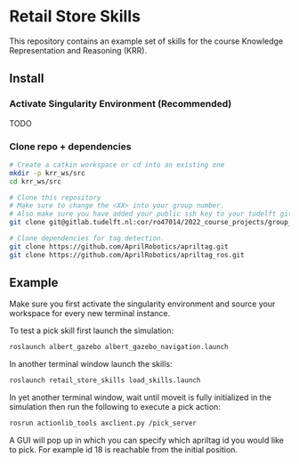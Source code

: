 # Retail Store Skills

This repository contains an example set of skills for the course Knowledge Representation and Reasoning (KRR).

## Install

### Activate Singularity Environment (Recommended)
TODO

### Clone repo + dependencies
```bash
# Create a catkin workspace or cd into an existing one
mkdir -p krr_ws/src
cd krr_ws/src

# Clone this repository
# Make sure to change the <XX> into your group number.
# Also make sure you have added your public ssh key to your tudelft gitlab account, as was explained in the pdf at the instruction session.
git clone git@gitlab.tudelft.nl:cor/ro47014/2022_course_projects/group_<XX>/retail_store_skills.git

# Clone dependencies for tag detection.
git clone https://github.com/AprilRobotics/apriltag.git
git clone https://github.com/AprilRobotics/apriltag_ros.git
```

## Example

Make sure you first activate the singularity environment and source your workspace for every new terminal instance.

To test a pick skill first launch the simulation:

```bash
roslaunch albert_gazebo albert_gazebo_navigation.launch
```

In another terminal window launch the skills:

```bash
roslaunch retail_store_skills load_skills.launch
```

In yet another terminal window, wait until moveit is fully initialized in the simulation then run the following to execute a pick action:
```bash
rosrun actionlib_tools axclient.py /pick_server
```

A GUI will pop up in which you can specify which apriltag id you would like to pick. For example id 18 is reachable from the initial position.
